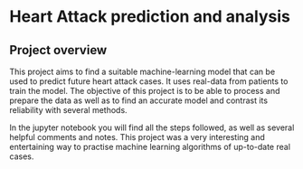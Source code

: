 # Heart Attack prediction and analysis

## Project overview

This project aims to find a suitable machine-learning model that can be used to predict future heart attack cases. It uses real-data from patients to train the model.
The objective of this project is to be able to process and prepare the data as well as to find an accurate model and contrast its reliability with several methods. 

In the jupyter notebook you will find all the steps followed, as well as several helpful comments and notes.
This project was a very interesting and entertaining way to practise machine learning algorithms of up-to-date real cases.

